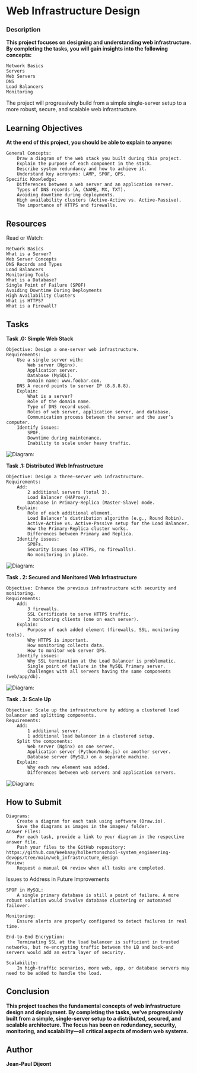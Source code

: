 # Web Infrastructure Design
### Description

**This project focuses on designing and understanding web infrastructure. By completing the tasks, you will gain insights into the following concepts:**

    Network Basics
    Servers
    Web Servers
    DNS
    Load Balancers
    Monitoring

The project will progressively build from a simple single-server setup to a more robust, secure, and scalable web infrastructure.
## Learning Objectives

**At the end of this project, you should be able to explain to anyone:**

    General Concepts:
        Draw a diagram of the web stack you built during this project.
        Explain the purpose of each component in the stack.
        Describe system redundancy and how to achieve it.
        Understand key acronyms: LAMP, SPOF, QPS.
    Specific Knowledge:
        Differences between a web server and an application server.
        Types of DNS records (A, CNAME, MX, TXT).
        Avoiding downtime during deployments.
        High availability clusters (Active-Active vs. Active-Passive).
        The importance of HTTPS and firewalls.

## Resources
Read or Watch:

    Network Basics
    What is a Server?
    Web Server Concepts
    DNS Records and Types
    Load Balancers
    Monitoring Tools
    What is a Database?
    Single Point of Failure (SPOF)
    Avoiding Downtime During Deployments
    High Availability Clusters
    What is HTTPS?
    What is a Firewall?

## Tasks
**Task \.0: Simple Web Stack**

    Objective: Design a one-server web infrastructure.
    Requirements:
        Use a single server with:
            Web server (Nginx).
            Application server.
            Database (MySQL).
            Domain name: www.foobar.com.
        DNS A record points to server IP (8.8.8.8).
        Explain:
            What is a server?
            Role of the domain name.
            Type of DNS record used.
            Roles of web server, application server, and database.
            Communication process between the server and the user’s computer.
        Identify issues:
            SPOF.
            Downtime during maintenance.
            Inability to scale under heavy traffic.

![Diagram:](./images/Diagramm_Tache0.png)

**Task \.1: Distributed Web Infrastructure**

    Objective: Design a three-server web infrastructure.
    Requirements:
        Add:
            2 additional servers (total 3).
            Load Balancer (HAProxy).
            Database in Primary-Replica (Master-Slave) mode.
        Explain:
            Role of each additional element.
            Load Balancer’s distribution algorithm (e.g., Round Robin).
            Active-Active vs. Active-Passive setup for the Load Balancer.
            How the Primary-Replica cluster works.
            Differences between Primary and Replica.
        Identify issues:
            SPOFs.
            Security issues (no HTTPS, no firewalls).
            No monitoring in place.

![Diagram:](./images/Diagramm_Tache1.png)

**Task \. 2: Secured and Monitored Web Infrastructure**

    Objective: Enhance the previous infrastructure with security and monitoring.
    Requirements:
        Add:
            3 firewalls.
            SSL Certificate to serve HTTPS traffic.
            3 monitoring clients (one on each server).
        Explain:
            Purpose of each added element (firewalls, SSL, monitoring tools).
            Why HTTPS is important.
            How monitoring collects data.
            How to monitor web server QPS.
        Identify issues:
            Why SSL termination at the Load Balancer is problematic.
            Single point of failure in the MySQL Primary server.
            Challenges with all servers having the same components (web/app/db).

![Diagram:](./images/Diagram_Tache2.png)

**Task \. 3: Scale Up**

    Objective: Scale up the infrastructure by adding a clustered load balancer and splitting components.
    Requirements:
        Add:
            1 additional server.
            1 additional load balancer in a clustered setup.
        Split the components:
            Web server (Nginx) on one server.
            Application server (Python/Node.js) on another server.
            Database server (MySQL) on a separate machine.
        Explain:
            Why each new element was added.
            Differences between web servers and application servers.

![Diagram:](./images/Diagram_Tache3.png)

## How to Submit

    Diagrams:
        Create a diagram for each task using software (Draw.io).
        Save the diagrams as images in the images/ folder.
    Answer Files:
        For each task, provide a link to your diagram in the respective answer file.
        Push your files to the GitHub repository: https://github.com/Weebaay/holbertonschool-system_engineering-devops/tree/main/web_infrastructure_design
    Review:
        Request a manual QA review when all tasks are completed.

Issues to Address in Future Improvements

    SPOF in MySQL:
        A single primary database is still a point of failure. A more robust solution would involve database clustering or automated failover.

    Monitoring:
        Ensure alerts are properly configured to detect failures in real time.

    End-to-End Encryption:
        Terminating SSL at the load balancer is sufficient in trusted networks, but re-encrypting traffic between the LB and back-end servers would add an extra layer of security.

    Scalability:
        In high-traffic scenarios, more web, app, or database servers may need to be added to handle the load.

## Conclusion

**This project teaches the fundamental concepts of web infrastructure design and deployment. By completing the tasks, we’ve progressively built from a simple, single-server setup to a distributed, secured, and scalable architecture. The focus has been on redundancy, security, monitoring, and scalability—all critical aspects of modern web systems.**

## Author

**Jean-Paul Dijeont**